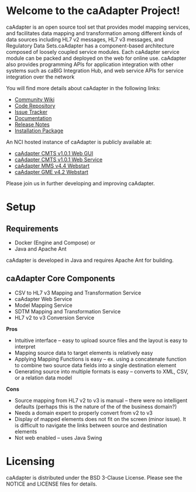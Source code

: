 # Welcome to the caAdapter Project!

caAdapter is an open source tool set that provides model mapping services, and facilitates data mapping and transformation among different kinds of data sources including HL7 v2 messages, HL7 v3 messages, and Regulatory Data Sets.caAdapter has a component-based architecture composed of loosely coupled service modules. Each caAdapter service module can be packed and deployed on the web for online use. caAdapter also provides programming APIs for application integration with other systems such as caBIG Integration Hub, and web service APIs for service integration over the network

You will find more details about caAdapter in the following links:

 * [Community Wiki](https://wiki.nci.nih.gov/x/7Q5y)
 * [Code Repository](http://github.com/NCIP/caadapter)
 * [Issue Tracker](https://tracker.nci.nih.gov/browse/CAADAPTER)
 * [Documentation](https://wiki.nci.nih.gov/x/7Q5y)
 * [Release Notes](https://wiki.nci.nih.gov/x/npN4B)
 * [Installation Package](https://wiki.nci.nih.gov/display/caCORE/caAdapter+Module+Downloads)
 
An NCI hosted instance of caAdapter is publicly available at:

 * [caAdapter CMTS v1.0.1 Web GUI](http://caadapter.nci.nih.gov/caadapter-cmts)
 * [caAdapter CMTS v1.0.1 Web Service](http://caadapter.nci.nih.gov/caadapterWS-cmts)
 * [caAdapter MMS v4.4 Webstart](http://caadapter.nci.nih.gov/caadapter-mms)
 * [caAdapter GME v4.2 Webstart](http://caadapter.nci.nih.gov/caadapter-gme)
 
Please join us in further developing and improving caAdapter.

# Setup

## Requirements

* Docker (Engine and Compose) or
* Java and Apache Ant

caAdapter is developed in Java and requires Apache Ant for building. 

## caAdapter Core Components

* CSV to HL7 v3 Mapping and Transformation Service
* caAdapter Web Service
* Model Mapping Service
* SDTM Mapping and Transformation Service
* HL7 v2 to v3 Conversion Service

**Pros**

* Intuitive interface – easy to upload source files and the layout is easy to interpret
* Mapping source data to target elements is relatively easy
* Applying Mapping Functions is easy – ex. using a concatenate function to combine two source data fields into a single destination element
* Generating source into multiple formats is easy – converts to XML, CSV, or a relation data model

**Cons**

* Source mapping from HL7 v2 to v3 is manual – there were no intelligent defaults (perhaps this is the nature of the of the business domain?)
* Needs a domain expert to properly convert from v2 to v3
* Display of mapped elements does not fit on the screen (minor issue). It is difficult to navigate the links between source and destination elements
* Not web enabled – uses Java Swing

# Licensing

caAdapter is distributed under the BSD 3-Clause License. Please see the NOTICE and LICENSE files for details.
